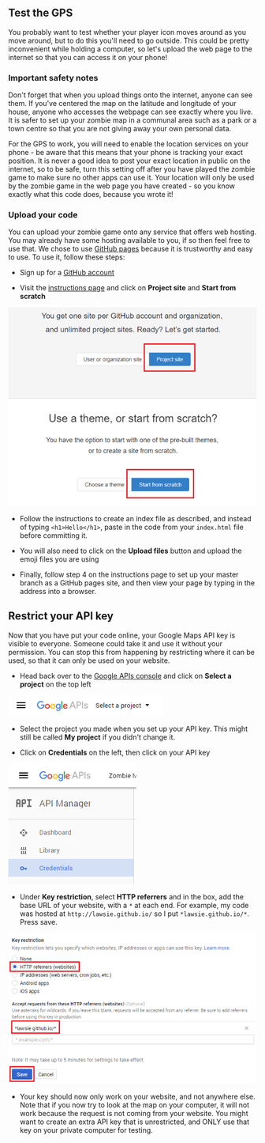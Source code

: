 ## Test the GPS

You probably want to test whether your player icon moves around as you move around, but to do this you'll need to go outside. This could be pretty inconvenient while holding a computer, so let's upload the web page to the internet so that you can access it on your phone!

### Important safety notes
Don't forget that when you upload things onto the internet, anyone can see them. If you've centered the map on the latitude and longitude of your house, anyone who accesses the webpage can see exactly where you live. It is safer to set up your zombie map in a communal area such as a park or a town centre so that you are not giving away your own personal data.

For the GPS to work, you will need to enable the location services on your phone - be aware that this means that your phone is tracking your exact position. It is never a good idea to post your exact location in public on the internet, so to be safe, turn this setting off after you have played the zombie game to make sure no other apps can use it. Your location will only be used by the zombie game in the web page you have created - so you know exactly what this code does, because you wrote it!

### Upload your code
You can upload your zombie game onto any service that offers web hosting. You may already have some hosting available to you, if so then feel free to use that. We chose to use [GitHub pages](https://pages.github.com/) because it is trustworthy and easy to use. To use it, follow these steps:

+ Sign up for a [GitHub account](https://github.com/join)

+ Visit the [instructions page](https://pages.github.com/) and click on **Project site** and **Start from scratch**

![Github pages](images/github-pages.png)

+ Follow the instructions to create an index file as described, and instead of typing `<h1>Hello</h1>`, paste in the code from your `index.html` file before committing it.

+ You will also need to click on the **Upload files** button and upload the emoji files you are using

+ Finally, follow step 4 on the instructions page to set up your master branch as a GitHub pages site, and then view your page by typing in the address into a browser.

## Restrict your API key
Now that you have put your code online, your Google Maps API key is visible to everyone. Someone could take it and use it without your permission. You can stop this from happening by restricting where it can be used, so that it can only be used on your website.

+ Head back over to the [Google APIs console](https://console.developers.google.com/flows/enableapi?apiid=picker&credential=client_key) and click on **Select a project** on the top left

![Select a project](images/select-a-project.png)

+ Select the project you made when you set up your API key. This might still be called **My project** if you didn't change it.

+ Click on **Credentials** on the left, then click on your API key

![Select a project](images/credentials.png)

+ Under **Key restriction**, select **HTTP referrers** and in the box, add the base URL of your website, with a `*` at each end. For example, my code was hosted at `http://lawsie.github.io/` so I put `*lawsie.github.io/*`. Press save.

![Key restriction](images/key-restriction.png)

+ Your key should now only work on your website, and not anywhere else. Note that if you now try to look at the map on your computer, it will not work because the request is not coming from your website. You might want to create an extra API key that is unrestricted, and ONLY use that key on your private computer for testing.
